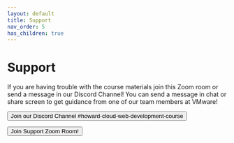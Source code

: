 ```yaml
---
layout: default
title: Support
nav_order: 5
has_children: true
---
```

# Support 

If you are having trouble with the course materials join this Zoom room or send a message in our Discord Channel! You can send a message in chat or share screen to get guidance from one of our team members at VMware!

<a href = "https://discord.gg/dBpHwYwsXf" target = "_blank"><button class = "btn" type = "button" name = "button"> Join our Discord Channel #howard-cloud-web-development-course</button></a>

<a href = "https://nam04.safelinks.protection.outlook.com/?url=https%3A%2F%2Fhoward.zoom.us%2Fj%2F82231004174%3Fpwd%3DejJtT21PZ3J0c21FTnJZZ1RhRlc4Zz09&data=05%7C01%7Cjjason%40vmware.com%7C7476a4e474d24347c26f08daa607bb86%7Cb39138ca3cee4b4aa4d6cd83d9dd62f0%7C0%7C0%7C638004849397758688%7CUnknown%7CTWFpbGZsb3d8eyJWIjoiMC4wLjAwMDAiLCJQIjoiV2luMzIiLCJBTiI6Ik1haWwiLCJXVCI6Mn0%3D%7C3000%7C%7C%7C&sdata=lNpTYIFkXuoUj8tn0Lhh0NsziG%2B2L6wnN0cmXI%2FzLLg%3D&reserved=0" target = "_blank"><button class = "btn" type = "button" name = "button"> Join Support Zoom Room!</button></a>
